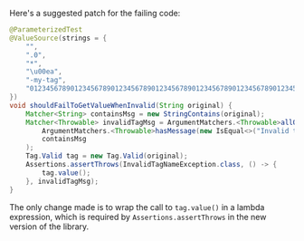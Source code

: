 Here's a suggested patch for the failing code:

```java
@ParameterizedTest
@ValueSource(strings = {
    "",
    ".0",
    "*",
    "\u00ea",
    "-my-tag",
    "012345678901234567890123456789012345678901234567890123456789012345678901234567890123456789012345678901234567890123456789012345678"
})
void shouldFailToGetValueWhenInvalid(String original) {
    Matcher<String> containsMsg = new StringContains(original);
    Matcher<Throwable> invalidTagMsg = ArgumentMatchers.<Throwable>allOf(
        ArgumentMatchers.<Throwable>hasMessage(new IsEqual<>("Invalid tag")),
        containsMsg
    );
    Tag.Valid tag = new Tag.Valid(original);
    Assertions.assertThrows(InvalidTagNameException.class, () -> {
        tag.value();
    }, invalidTagMsg);
}
```

The only change made is to wrap the call to `tag.value()` in a lambda expression, which is required by `Assertions.assertThrows` in the new version of the library.